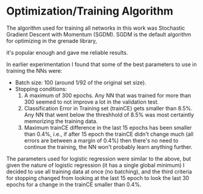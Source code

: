 # Optimization/Training Algorithm #

The algorithm used for training all networks in this work was Stochastic Gradient Descent
with Momentum (SGDM). SGDM is the default algorithm for optimizing in the grenade library,
<!--TODO: I never really said that this was the library I was using-->
it's popular enough and gave me reliable results.

In earlier experimentation I found that some of the best parameters to use in training the
NNs were:

- Batch size: 100 (around 1/92 of the original set size).
- Stopping conditions:
    1. A maximum of 300 epochs. Any NN that was trained for more than 300 seemed to not
       improve a lot in the validation test.
    2. Classification Error in Training set (trainCE) gets smaller than 8.5%. Any NN that
       went below the threshhold of 8.5% was most certaintly memorizing the training data.
    3. Maximum trainCE difference in the last 15 epochs has been smaller than
       0.4%, i.e., if after 15 epoch the trainCE didn't change much (all errors are between a
       margin of 0.4%) then there's no need to continue the training, the NN won't probably
       learn anything further.

The parameters used for logistic regression were similar to the above, but given the
nature of logistic regression (it has a single global minimum) I decided to use all
training data at once (no batching), and the third criteria for stopping changed from
looking at the last 15 epoch to look the last 30 epochs for a change in the trainCE
smaller than 0.4%.

<!-- vim:set filetype=markdown.pandoc : -->
